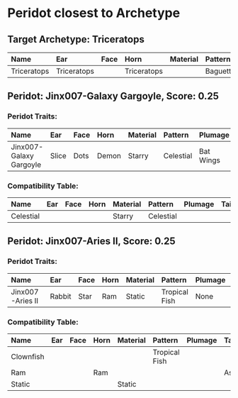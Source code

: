 # Peridot closest to Archetype

## Target Archetype: Triceratops
|Name|Ear|Face|Horn|Material|Pattern|Plumage|Tail|
|:--|:--|:--|:--|:--|:--|:--|:--|
|Triceratops|Triceratops||Triceratops||Baguette||Asparagus|

## Peridot: Jinx007-Galaxy Gargoyle, Score: 0.25

### Peridot Traits:
|Name|Ear|Face|Horn|Material|Pattern|Plumage|Tail|
|:--|:--|:--|:--|:--|:--|:--|:--|
|Jinx007-Galaxy Gargoyle|Slice|Dots|Demon|Starry|Celestial|Bat Wings|Asparagus|

### Compatibility Table:
|Name|Ear|Face|Horn|Material|Pattern|Plumage|Tail|
|:--|:--|:--|:--|:--|:--|:--|:--|
|Celestial||||Starry|Celestial|||

## Peridot: Jinx007-Aries II, Score: 0.25

### Peridot Traits:
|Name|Ear|Face|Horn|Material|Pattern|Plumage|Tail|
|:--|:--|:--|:--|:--|:--|:--|:--|
|Jinx007-Aries II|Rabbit|Star|Ram|Static|Tropical Fish|None|Asparagus|

### Compatibility Table:
|Name|Ear|Face|Horn|Material|Pattern|Plumage|Tail|
|:--|:--|:--|:--|:--|:--|:--|:--|
|Clownfish|||||Tropical Fish|||
|Ram|||Ram||||Asparagus|
|Static||||Static||||

